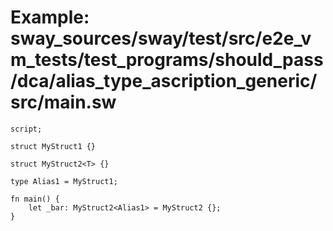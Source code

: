 # Example: sway_sources/sway/test/src/e2e_vm_tests/test_programs/should_pass/dca/alias_type_ascription_generic/src/main.sw

```sway
script;

struct MyStruct1 {}

struct MyStruct2<T> {}

type Alias1 = MyStruct1;

fn main() {
    let _bar: MyStruct2<Alias1> = MyStruct2 {};
}

```
